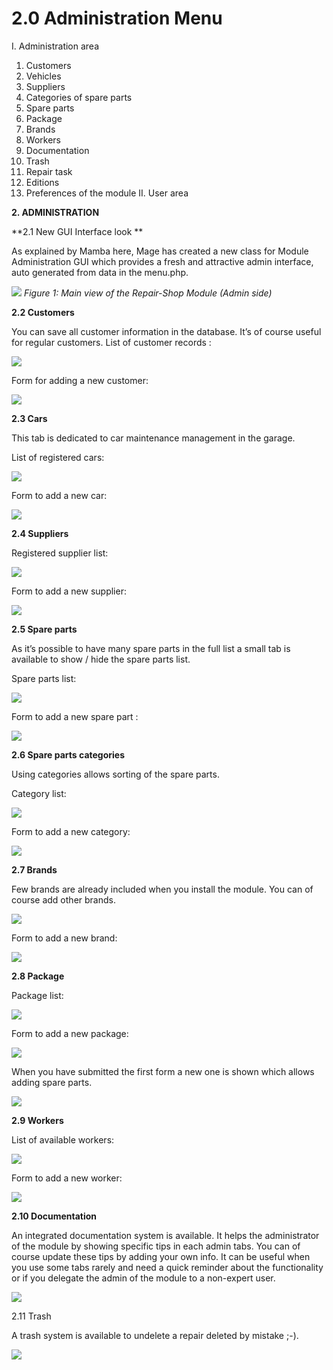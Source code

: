 # 2.0 Administration Menu

I.	Administration area
1.	Customers
2.	Vehicles
3.	Suppliers
4.	Categories of spare parts
5.	Spare parts
6.	Package
7.	Brands
8.	Workers
9.	Documentation
10.	Trash
11.	Repair task
12.	Editions
13.	Preferences of the module
II.	User area  
 
**2.	ADMINISTRATION**

**2.1 	New GUI Interface look **

As explained by Mamba here, Mage has created a new class for Module Administration GUI which provides a fresh and attractive admin interface, auto generated from data in the menu.php.

![](../assets/image007.png)
*Figure 1: Main view of the Repair-Shop Module (Admin side)*
 
 
 
**2.2 	Customers**

You can save all customer information in the database. It’s of course useful for regular customers.
List of customer records :

![](../assets/image009.png)

 
Form for adding a new customer:
 
![](../assets/image011.png)

 
**2.3 	Cars**

This tab is dedicated to car maintenance management in the garage. 

List of registered cars:
 
![](../assets/image013.png)

Form to add a new car:
 
![](../assets/image015.png) 

**2.4 	Suppliers**

Registered supplier list:

![](../assets/image017.png) 

Form to add a new supplier:

![](../assets/image019.png) 
 
**2.5 	Spare parts**

As it’s possible to have many spare parts in the full list a small tab is available to show / hide the spare parts list.

Spare parts list:

![](../assets/image021.png) 

Form to add a new spare part :

![](../assets/image023.png) 


 
**2.6 	Spare parts categories**

Using categories allows sorting of the spare parts.

Category list:

![](../assets/image025.png) 

Form to add a new category:

 
![](../assets/image027.png)
 
**2.7 	Brands**

Few brands are already included when you install the module. You can of course add other brands.

![](../assets/image029.png)
 
Form to add a new brand:
 
![](../assets/image031.png)
 
**2.8 	Package**

Package list:

![](../assets/image033.png) 

Form to add a new package:

![](../assets/image035.png) 

When you have submitted the first form a new one is shown which allows adding spare parts.

![](../assets/image037.png) 


 
**2.9 	Workers**

List of available workers:

![](../assets/image039.png) 
 
Form to add a new worker:

![](../assets/image041.png)  

**2.10 	Documentation**

An integrated documentation system is available. It helps the administrator of the module by showing specific tips in each admin tabs.
You can of course update these tips by adding your own info. It can be useful when you use some tabs rarely and need a quick reminder about the functionality or if you delegate the admin of the module to a non-expert user.
 
![](../assets/image043.png)  

 
2.11 	Trash

A trash system is available to undelete a repair deleted by mistake ;-).
 
![](../assets/image045.png)  